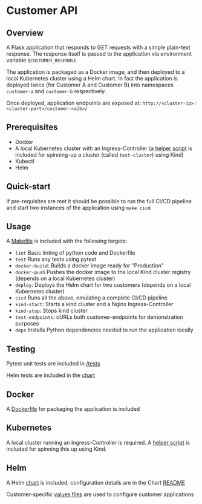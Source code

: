 # Customer API

## Overview

A Flask application that responds to GET requests with a simple plain-text response. The response itself is passed to the application via environment variable `$CUSTOMER_RESPONSE`

The application is packaged as a Docker image, and then deployed to a local Kubernetes cluster using a Helm chart. In fact the application is deployed twice (for Customer A and Customer B) into namespaces `customer-a` and `customer-b` respectively.

Once deployed, application endpoints are exposed at:
`http://<cluster-ip>:<cluster-port>/customer-<a|b>/`

## Prerequisites

 - Docker
 - A local Kubernetes cluster with an Ingress-Controller (a [helper script](kind/kind.sh) is included for spinning-up a cluster (called `test-cluster`) using Kind)
 - Kubectl
 - Helm

## Quick-start

 If pre-requisites are met it should be possible to run the full CI/CD pipeline and start two instances of the application using `make cicd`

## Usage

A [Makefile](Makefile) is included with the following targets:

 - `lint` Basic linting of python code and Dockerfile
 - `test` Runs any tests using pytest
 - `docker-build`: Builds a docker image ready for "Production"
 - `docker-push` Pushes the docker image to the local Kind cluster registry (depends on a local Kubernetes cluster)
 - `deploy`: Deploys the Helm chart for two customers (depends on a local Kubernetes cluster)
 - `cicd` Runs all the above, emulating a complete CI/CD pipeline 
 - `kind-start`: Starts a kind cluster and a Nginx Ingress-Controller
 - `kind-stop`: Stops kind cluster
 - `test-endpoints`: cURLs both customer-endpoints for demonstration purposes
 - `deps` Installs Python dependencies needed to run the application locally

## Testing

Pytest unit tests are included in [/tests](tests)

Helm tests are included in the [chart](chart/templates/tests)

## Docker 

A [Dockerfile](Dockerfile) for packaging the application is included

## Kubernetes

A local cluster running an Ingress-Controller is required. A [helper script](kind/kind.sh) is included for spinning this up using Kind.

## Helm

A Helm [chart](chart) is included, configuration details are in the Chart [README](chart/README.md)

Customer-specific [values files](chart/values) are used to configure customer applications

